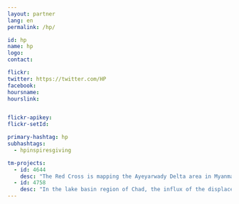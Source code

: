 ```yaml
---
layout: partner
lang: en
permalink: /hp/

id: hp
name: hp
logo:
contact:

flickr: 
twitter: https://twitter.com/HP
facebook:
hoursname:
hourslink:


flickr-apikey:
flickr-setId:

primary-hashtag: hp
subhashtags: 
  - hpinspiresgiving

tm-projects:
  - id: 4644
    desc: "The Red Cross is mapping the Ayeyarwady Delta area in Myanmar as part of a multi-year mapping and data readiness activity to better understand where critical infrastructure and roads are to inform decision making during potential disasters."
  - id: 4758
    desc: "In the lake basin region of Chad, the influx of the displaced population is exerting pressure over scarce essential resources."
---
```

